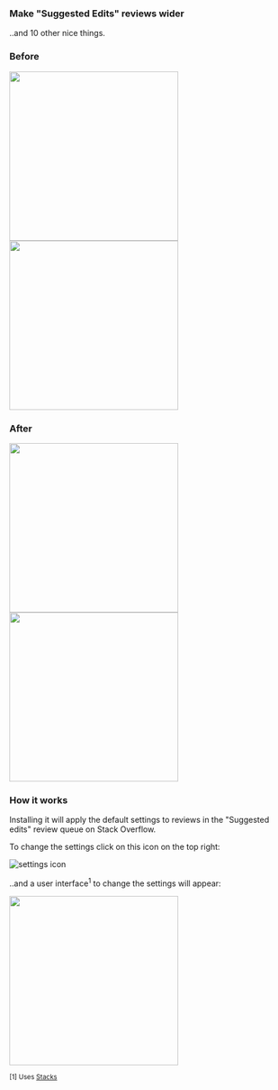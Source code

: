 ### Make "Suggested Edits" reviews wider
..and 10 other nice things.

### Before
<img src="https://i.stack.imgur.com/BTa7G.png" width="300"> <img src="https://i.stack.imgur.com/VOj7O.png" width="300">

### After
<img src="https://i.stack.imgur.com/BPRch.png" width="300"> <img src="https://i.stack.imgur.com/h8QOJ.png" width="300">


### How it works

Installing it will apply the default settings to reviews in the "Suggested edits" review queue on Stack Overflow.

To change the settings click on this icon on the top right:

![settings icon](https://i.stack.imgur.com/uXCbS.png)

..and a user interface<sup>1</sup> to change the settings will appear:

<img src="https://i.stack.imgur.com/AtvCw.png" width="300">

<sub>[1] Uses [Stacks](https://stackoverflow.design/)</sub>
